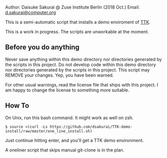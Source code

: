Author: Daisuke Sakurai @ Zuse Institute Berlin (2018 Oct.)
Email: d.sakurai@computer.org

This is a semi-automatic script that installs a demo enviroment of [TTK](https://topology-tool-kit.github.io/installation.html).

This is a work in progress. The scripts are unworkable at the moment.

Before you do anything
----------------------

Never save anything within this demo directory nor directories generated by the scripts in this project.
Do not develop code within this demo directory nor directories generated by the scripts in this project.
This script may REMOVE your changes.
Yep, you have been warned.

For other usual warnings, read the license file that ships with this project.
I am happy to change the license to something more suitable.

How To
------

On Unix, run this bash command. It might work as well on zsh.
~~~
$ source <(curl -Ls https://github.com/dsakurai/TTK-demo-install/raw/master/one_line_install.sh)
~~~
Just continue hitting enter, and you'll get a TTK demo environment.

A oneliner script that skips manual git-clone is in the plan.
